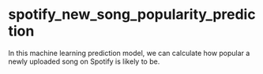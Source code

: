 # spotify_new_song_popularity_prediction
In this machine learning prediction model, we can calculate how popular a newly uploaded song on Spotify is likely to be.
